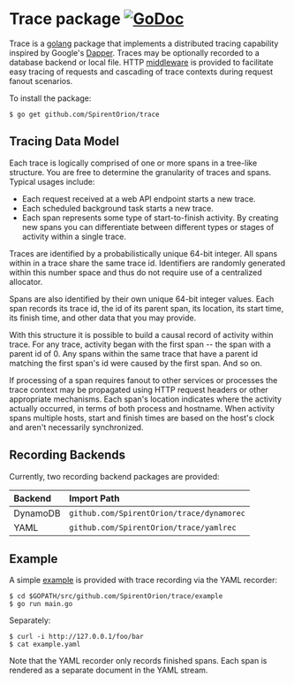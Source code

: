 # Trace package [![GoDoc](https://godoc.org/github.com/SpirentOrion/trace?status.svg)](http://godoc.org/github.com/SpirentOrion/trace)

Trace is a [golang][golang] package that implements a distributed
tracing capability inspired by Google's [Dapper][dapper].  Traces may
be optionally recorded to a database backend or local file.  HTTP
[middleware][middleware] is provided to facilitate easy tracing of
requests and cascading of trace contexts during request fanout
scenarios.

[golang]: http://golang.org/
[dapper]: http://research.google.com/pubs/pub36356.html
[middleware]: http://codegangsta.gitbooks.io/building-web-apps-with-go/content/middleware/README.html

To install the package:

    $ go get github.com/SpirentOrion/trace

## Tracing Data Model

Each trace is logically comprised of one or more spans in a tree-like
structure.  You are free to determine the granularity of traces and
spans.  Typical usages include:

* Each request received at a web API endpoint starts a new trace.
* Each scheduled background task starts a new trace.
* Each span represents some type of start-to-finish activity.  By
  creating new spans you can differentiate between different types or
  stages of activity within a single trace.

Traces are identified by a probabilistically unique 64-bit integer.
All spans within in a trace share the same trace id.  Identifiers are
randomly generated within this number space and thus do not require
use of a centralized allocator.

Spans are also identified by their own unique 64-bit integer values.
Each span records its trace id, the id of its parent span, its
location, its start time, its finish time, and other data that you may
provide.

With this structure it is possible to build a causal record of
activity within trace.  For any trace, activity began with the first
span -- the span with a parent id of 0.  Any spans within the same
trace that have a parent id matching the first span's id were caused
by the first span.  And so on.

If processing of a span requires fanout to other services or processes
the trace context may be propagated using HTTP request headers or
other appropriate mechanisms.  Each span's location indicates where
the activity actually occurred, in terms of both process and hostname.
When activity spans multiple hosts, start and finish times are based
on the host's clock and aren't necessarily synchronized.

## Recording Backends

Currently, two recording backend packages are provided:

| Backend | Import Path |
| :-- | :-- |
| DynamoDB | `github.com/SpirentOrion/trace/dynamorec` |
| YAML | `github.com/SpirentOrion/trace/yamlrec` |

## Example

A simple [example](https://github.com/SpirentOrion/trace/blob/master/example/main.go)
is provided with trace recording via the YAML recorder:

    $ cd $GOPATH/src/github.com/SpirentOrion/trace/example
    $ go run main.go

Separately:

    $ curl -i http://127.0.0.1/foo/bar
    $ cat example.yaml

Note that the YAML recorder only records finished spans.  Each span is
rendered as a separate document in the YAML stream.
